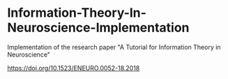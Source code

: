 # Information-Theory-In-Neuroscience-Implementation
Implementation of the research paper "A Tutorial for Information Theory in Neuroscience"

https://doi.org/10.1523/ENEURO.0052-18.2018
